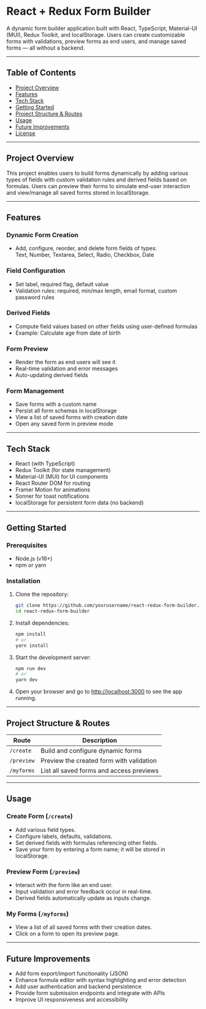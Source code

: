 # React + Redux Form Builder

A dynamic form builder application built with React, TypeScript, Material-UI (MUI), Redux Toolkit, and localStorage. Users can create customizable forms with validations, preview forms as end users, and manage saved forms — all without a backend.

---

## Table of Contents

- [Project Overview](#project-overview)  
- [Features](#features)  
- [Tech Stack](#tech-stack)  
- [Getting Started](#getting-started)  
- [Project Structure & Routes](#project-structure--routes)  
- [Usage](#usage)  
- [Future Improvements](#future-improvements)  
- [License](#license)  

---

## Project Overview

This project enables users to build forms dynamically by adding various types of fields with custom validation rules and derived fields based on formulas. Users can preview their forms to simulate end-user interaction and view/manage all saved forms stored in localStorage.

---

## Features

### Dynamic Form Creation
- Add, configure, reorder, and delete form fields of types:  
  Text, Number, Textarea, Select, Radio, Checkbox, Date

### Field Configuration
- Set label, required flag, default value  
- Validation rules: required, min/max length, email format, custom password rules

### Derived Fields
- Compute field values based on other fields using user-defined formulas  
- Example: Calculate age from date of birth

### Form Preview
- Render the form as end users will see it  
- Real-time validation and error messages  
- Auto-updating derived fields

### Form Management
- Save forms with a custom name  
- Persist all form schemas in localStorage  
- View a list of saved forms with creation date  
- Open any saved form in preview mode

---

## Tech Stack

- React (with TypeScript)  
- Redux Toolkit (for state management)  
- Material-UI (MUI) for UI components  
- React Router DOM for routing  
- Framer Motion for animations  
- Sonner for toast notifications  
- localStorage for persistent form data (no backend)

---

## Getting Started

### Prerequisites

- Node.js (v16+)  
- npm or yarn  

### Installation

1. Clone the repository:

    ```bash
    git clone https://github.com/yourusername/react-redux-form-builder.git
    cd react-redux-form-builder
    ```

2. Install dependencies:

    ```bash
    npm install
    # or
    yarn install
    ```

3. Start the development server:

    ```bash
    npm run dev
    # or
    yarn dev
    ```

4. Open your browser and go to [http://localhost:3000](http://localhost:3000) to see the app running.

---

## Project Structure & Routes

| Route      | Description                         |
|------------|-----------------------------------|
| `/create`  | Build and configure dynamic forms |
| `/preview` | Preview the created form with validation |
| `/myforms` | List all saved forms and access previews |

---

## Usage

### Create Form (`/create`)

- Add various field types.  
- Configure labels, defaults, validations.  
- Set derived fields with formulas referencing other fields.  
- Save your form by entering a form name; it will be stored in localStorage.

### Preview Form (`/preview`)

- Interact with the form like an end user.  
- Input validation and error feedback occur in real-time.  
- Derived fields automatically update as inputs change.

### My Forms (`/myforms`)

- View a list of all saved forms with their creation dates.  
- Click on a form to open its preview page.

---

## Future Improvements

- Add form export/import functionality (JSON)  
- Enhance formula editor with syntax highlighting and error detection  
- Add user authentication and backend persistence  
- Provide form submission endpoints and integrate with APIs  
- Improve UI responsiveness and accessibility



